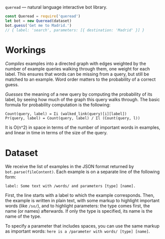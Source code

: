 `queread` — natural language interactive bot library.

```js
const Queread = require('queread')
let bot = new Queread(dataset)
bot.guess('Get me to Madrid.')
// { label: 'search', parameters: [{ destination: 'Madrid' }] }
```

# Workings
*Compiles* examples into a directed graph with edges weighted by the number of
example queries walking through them, one weight for each label. This ensures
that words can be missing from a query, but still be matched to an example. Word
order matters to the probability of a correct guess.

*Guesses* the meaning of a new query by computing the probability of its label,
by seeing how much of the graph this query walks through.
The basic formula for probability computation is the following:

    Count(query, label) = Σi (walked_link(query)[i][label])
    Pr(query, label) = Count(query, label) / Σl (Count(query, l))

It is O(n^2) in space in terms of the number of important words in examples, and
linear in time in terms of the size of the query.

# Dataset
We receive the list of examples in the JSON format returned by
`bot.parse(fileContent)`. Each example is on a separate line of the following
form:

    label: Some text with /words/ and parameters [type] [name].

First, the line starts with a label to which the example corresponds. Then, the
example is written in plain text, with some markup to highlight important words
(like `/so/`), and to highlight parameters: the type comes first, the name (or
names) afterwards. If only the type is specified, its name is the name of the
type.

To specify a parameter that includes spaces, you can use the same markup as
important words: `here is a /parameter with words/ [type] [name]`.
